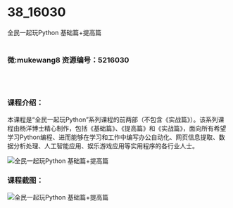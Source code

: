 # 38_16030
全民一起玩Python 基础篇+提高篇
<br/></br>
<h3>微:mukewang8 资源编号：5216030</h3>
<br/></br>
<h3>课程介绍：</h3>
<p>本课程是“全民一起玩Python”系列课程的前两部（不包含《实战篇》）。该系列课程由杨洋博士精心制作，包括《基础篇》、《提高篇》和《实战篇》，面向所有希望学习Python编程、进而能够在学习和工作中编写办公自动化、网页信息提取、数据分析处理、人工智能应用、娱乐游戏应用等实用程序的各行业人士。</p>
<p><img src="https://www.ko996.com/wp-content/uploads/img/2020/11/2-18-300x203.png" alt="全民一起玩Python 基础篇+提高篇"></p>
<div class="info-desc">
<h3>课程截图：</h3>
<p><img src="https://www.ko996.com/wp-content/uploads/img/2020/11/1-18.png" alt="全民一起玩Python 基础篇+提高篇"></p>


			
</div>
